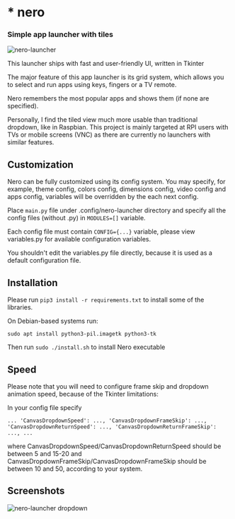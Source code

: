 # * nero

### Simple app launcher with tiles

![nero-launcher](https://github.com/enaix/nero-launcher/img/screen1.png)

This launcher ships with fast and user-friendly UI, written in Tkinter

The major feature of this app launcher is its grid system, which allows you to select and run apps using keys, fingers or a TV remote.

Nero remembers the most popular apps and shows them (if none are specified).

Personally, I find the tiled view much more usable than traditional dropdown, like in Raspbian.
This project is mainly targeted at RPI users with TVs or mobile screens (VNC) as there are currently no launchers with similar features.

## Customization

Nero can be fully customized using its config system.
You may specify, for example, theme config, colors config, dimensions config, video config and apps config, variables will be overridden by the each next config.

Place `main.py` file under .config/nero-launcher directory and specify all the config files (without .py) in `MODULES=[]` variable.

Each config file must contain `CONFIG={...}` variable, please view variables.py for available configuration variables.

You shouldn't edit the variables.py file directly, because it is used as a default configuration file.

## Installation

Please run `pip3 install -r requirements.txt` to install some of the libraries.

On Debian-based systems run:

`sudo apt install python3-pil.imagetk python3-tk`

Then run `sudo ./install.sh` to install Nero executable

## Speed

Please note that you will need to configure frame skip and dropdown animation speed, because of the Tkinter limitations:

In your config file specify

`
...
    'CanvasDropdownSpeed': ...,
    'CanvasDropdownFrameSkip': ...,
    'CanvasDropdownReturnSpeed': ...,
    'CanvasDropdownReturnFrameSkip': ...,
...
`

where CanvasDropdownSpeed/CanvasDropdownReturnSpeed should be between 5 and 15-20 and CanvasDropdownFrameSkip/CanvasDropdownFrameSkip should be between 10 and 50, according to your system.

## Screenshots

![nero-launcher dropdown](https://github.com/enaix/nero-launcher/img/screen2.png)
